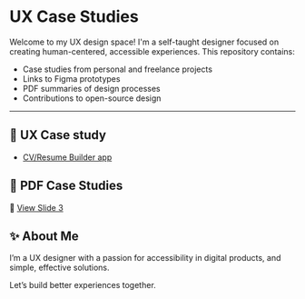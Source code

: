 # UX Case Studies
Welcome to my UX design space! I'm a self-taught designer focused on creating human-centered, accessible experiences. This repository contains:

- Case studies from personal and freelance projects
- Links to Figma prototypes
- PDF summaries of design processes
- Contributions to open-source design

---

## 🔗 UX Case study
- [CV/Resume Builder app](https://www.behance.net/gallery/171521111/Case-Study-for-CVResume-Builder-App)

## 📄 PDF Case Studies
📄 [View Slide 3](./files/coffee-app-replication.jpg)

## ✨ About Me
I’m a UX designer with a passion for accessibility in digital products, and simple, effective solutions.

Let’s build better experiences together.
